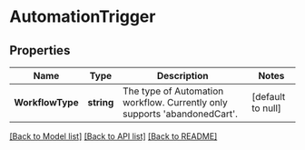 # AutomationTrigger

## Properties
Name | Type | Description | Notes
------------ | ------------- | ------------- | -------------
**WorkflowType** | **string** | The type of Automation workflow. Currently only supports &#x27;abandonedCart&#x27;. | [default to null]

[[Back to Model list]](../README.md#documentation-for-models) [[Back to API list]](../README.md#documentation-for-api-endpoints) [[Back to README]](../README.md)

